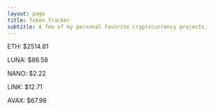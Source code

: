 ```yaml
---
layout: page
title: Token Tracker
subtitle: A few of my personal favorite cryptocurrency projects.
---
```


<!--BEGINCRYPTOINPUT-->
ETH: $2514.81

LUNA: $86.58

NANO: $2.22

LINK: $12.71

AVAX: $67.98

<!--ENDCRYPTOINPUT-->
